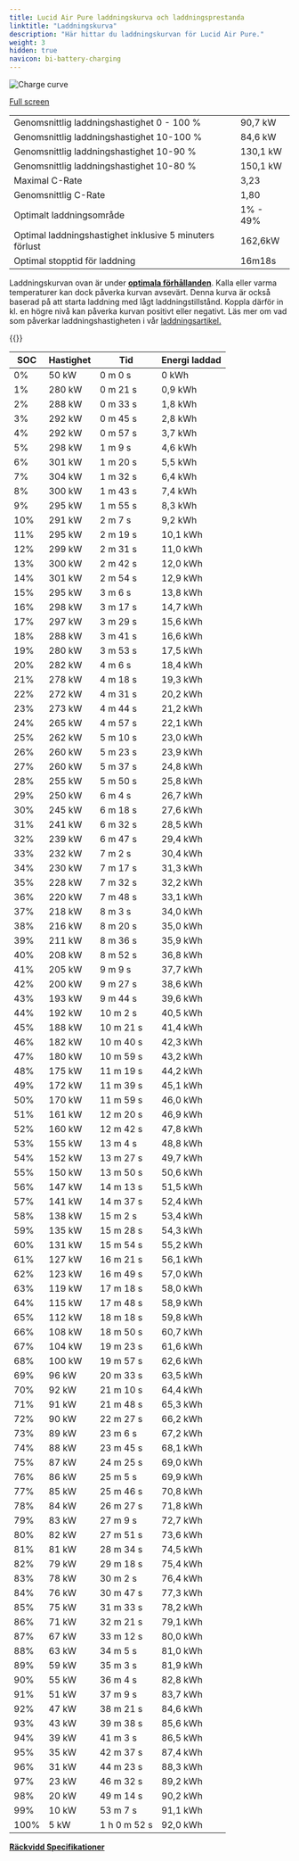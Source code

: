 ```yaml
---
title: Lucid Air Pure laddningskurva och laddningsprestanda
linktitle: "Laddningskurva"
description: "Här hittar du laddningskurvan för Lucid Air Pure."
weight: 3
hidden: true
navicon: bi-battery-charging
---
```

<!-- markdownlint-disable MD033 -->
<img src="../chargingcurve.svg" alt="Charge curve" class="img-fluid">

[Full screen](../chargingcurve.svg)


<table class="table table-striped border">
<tbody>
<tr>
<td>Genomsnittlig laddningshastighet 0 - 100 %</td><td>90,7 kW</td>
</tr>
<tr>
<td>Genomsnittlig laddningshastighet 10-100 %</td><td>84,6 kW</td>
</tr>
<tr>
<td>Genomsnittlig laddningshastighet 10-90 %</td><td>130,1 kW</td>
</tr>
<tr>
<td>Genomsnittlig laddningshastighet 10-80 %</td><td>150,1 kW</td>
</tr>
<tr>
<td>Maximal C-Rate</td><td>3,23</td>
</tr>
<tr>
<td>Genomsnittlig C-Rate</td><td>1,80</td>
</tr>
<tr>
<td>Optimalt laddningsområde</td><td>1% - 49%</td>
</tr>
<tr>
<td>Optimal laddningshastighet inklusive 5 minuters förlust</td><td>162,6kW</td>
</tr>
<tr>
<td>Optimal stopptid för laddning</td><td>16m18s</td>
</tr>
</tbody>
</table>


Laddningskurvan ovan är under **[optimala förhållanden](../../../../../technology/battery/charging/#temperatur)**. Kalla eller varma temperaturer kan dock påverka kurvan avsevärt. Denna kurva är också baserad på att starta laddning med lågt laddningstillstånd. Koppla därför in kl. en högre nivå kan påverka kurvan positivt eller negativt. Läs mer om vad som påverkar laddningshastigheten i vår [laddningsartikel.](../../../../../technology/battery/charging/)


{{<evkxdisplayaddarticle />}}
<table class="table table-striped border">
<thead>
<tr><th>SOC</th><th>Hastighet</th><th>Tid</th><th>Energi laddad</th></tr>
</thead>
<tbody>
<tr>
<td>0%</td><td>50 kW</td><td> 0 m 0 s </td><td>0 kWh </td>
</tr>
<tr>
<td>1%</td><td>280 kW</td><td> 0 m 21 s </td><td>0,9 kWh </td>
</tr>
<tr>
<td>2%</td><td>288 kW</td><td> 0 m 33 s </td><td>1,8 kWh </td>
</tr>
<tr>
<td>3%</td><td>292 kW</td><td> 0 m 45 s </td><td>2,8 kWh </td>
</tr>
<tr>
<td>4%</td><td>292 kW</td><td> 0 m 57 s </td><td>3,7 kWh </td>
</tr>
<tr>
<td>5%</td><td>298 kW</td><td> 1 m 9 s </td><td>4,6 kWh </td>
</tr>
<tr>
<td>6%</td><td>301 kW</td><td> 1 m 20 s </td><td>5,5 kWh </td>
</tr>
<tr>
<td>7%</td><td>304 kW</td><td> 1 m 32 s </td><td>6,4 kWh </td>
</tr>
<tr>
<td>8%</td><td>300 kW</td><td> 1 m 43 s </td><td>7,4 kWh </td>
</tr>
<tr>
<td>9%</td><td>295 kW</td><td> 1 m 55 s </td><td>8,3 kWh </td>
</tr>
<tr>
<td>10%</td><td>291 kW</td><td> 2 m 7 s </td><td>9,2 kWh </td>
</tr>
<tr>
<td>11%</td><td>295 kW</td><td> 2 m 19 s </td><td>10,1 kWh </td>
</tr>
<tr>
<td>12%</td><td>299 kW</td><td> 2 m 31 s </td><td>11,0 kWh </td>
</tr>
<tr>
<td>13%</td><td>300 kW</td><td> 2 m 42 s </td><td>12,0 kWh </td>
</tr>
<tr>
<td>14%</td><td>301 kW</td><td> 2 m 54 s </td><td>12,9 kWh </td>
</tr>
<tr>
<td>15%</td><td>295 kW</td><td> 3 m 6 s </td><td>13,8 kWh </td>
</tr>
<tr>
<td>16%</td><td>298 kW</td><td> 3 m 17 s </td><td>14,7 kWh </td>
</tr>
<tr>
<td>17%</td><td>297 kW</td><td> 3 m 29 s </td><td>15,6 kWh </td>
</tr>
<tr>
<td>18%</td><td>288 kW</td><td> 3 m 41 s </td><td>16,6 kWh </td>
</tr>
<tr>
<td>19%</td><td>280 kW</td><td> 3 m 53 s </td><td>17,5 kWh </td>
</tr>
<tr>
<td>20%</td><td>282 kW</td><td> 4 m 6 s </td><td>18,4 kWh </td>
</tr>
<tr>
<td>21%</td><td>278 kW</td><td> 4 m 18 s </td><td>19,3 kWh </td>
</tr>
<tr>
<td>22%</td><td>272 kW</td><td> 4 m 31 s </td><td>20,2 kWh </td>
</tr>
<tr>
<td>23%</td><td>273 kW</td><td> 4 m 44 s </td><td>21,2 kWh </td>
</tr>
<tr>
<td>24%</td><td>265 kW</td><td> 4 m 57 s </td><td>22,1 kWh </td>
</tr>
<tr>
<td>25%</td><td>262 kW</td><td> 5 m 10 s </td><td>23,0 kWh </td>
</tr>
<tr>
<td>26%</td><td>260 kW</td><td> 5 m 23 s </td><td>23,9 kWh </td>
</tr>
<tr>
<td>27%</td><td>260 kW</td><td> 5 m 37 s </td><td>24,8 kWh </td>
</tr>
<tr>
<td>28%</td><td>255 kW</td><td> 5 m 50 s </td><td>25,8 kWh </td>
</tr>
<tr>
<td>29%</td><td>250 kW</td><td> 6 m 4 s </td><td>26,7 kWh </td>
</tr>
<tr>
<td>30%</td><td>245 kW</td><td> 6 m 18 s </td><td>27,6 kWh </td>
</tr>
<tr>
<td>31%</td><td>241 kW</td><td> 6 m 32 s </td><td>28,5 kWh </td>
</tr>
<tr>
<td>32%</td><td>239 kW</td><td> 6 m 47 s </td><td>29,4 kWh </td>
</tr>
<tr>
<td>33%</td><td>232 kW</td><td> 7 m 2 s </td><td>30,4 kWh </td>
</tr>
<tr>
<td>34%</td><td>230 kW</td><td> 7 m 17 s </td><td>31,3 kWh </td>
</tr>
<tr>
<td>35%</td><td>228 kW</td><td> 7 m 32 s </td><td>32,2 kWh </td>
</tr>
<tr>
<td>36%</td><td>220 kW</td><td> 7 m 48 s </td><td>33,1 kWh </td>
</tr>
<tr>
<td>37%</td><td>218 kW</td><td> 8 m 3 s </td><td>34,0 kWh </td>
</tr>
<tr>
<td>38%</td><td>216 kW</td><td> 8 m 20 s </td><td>35,0 kWh </td>
</tr>
<tr>
<td>39%</td><td>211 kW</td><td> 8 m 36 s </td><td>35,9 kWh </td>
</tr>
<tr>
<td>40%</td><td>208 kW</td><td> 8 m 52 s </td><td>36,8 kWh </td>
</tr>
<tr>
<td>41%</td><td>205 kW</td><td> 9 m 9 s </td><td>37,7 kWh </td>
</tr>
<tr>
<td>42%</td><td>200 kW</td><td> 9 m 27 s </td><td>38,6 kWh </td>
</tr>
<tr>
<td>43%</td><td>193 kW</td><td> 9 m 44 s </td><td>39,6 kWh </td>
</tr>
<tr>
<td>44%</td><td>192 kW</td><td> 10 m 2 s </td><td>40,5 kWh </td>
</tr>
<tr>
<td>45%</td><td>188 kW</td><td> 10 m 21 s </td><td>41,4 kWh </td>
</tr>
<tr>
<td>46%</td><td>182 kW</td><td> 10 m 40 s </td><td>42,3 kWh </td>
</tr>
<tr>
<td>47%</td><td>180 kW</td><td> 10 m 59 s </td><td>43,2 kWh </td>
</tr>
<tr>
<td>48%</td><td>175 kW</td><td> 11 m 19 s </td><td>44,2 kWh </td>
</tr>
<tr>
<td>49%</td><td>172 kW</td><td> 11 m 39 s </td><td>45,1 kWh </td>
</tr>
<tr>
<td>50%</td><td>170 kW</td><td> 11 m 59 s </td><td>46,0 kWh </td>
</tr>
<tr>
<td>51%</td><td>161 kW</td><td> 12 m 20 s </td><td>46,9 kWh </td>
</tr>
<tr>
<td>52%</td><td>160 kW</td><td> 12 m 42 s </td><td>47,8 kWh </td>
</tr>
<tr>
<td>53%</td><td>155 kW</td><td> 13 m 4 s </td><td>48,8 kWh </td>
</tr>
<tr>
<td>54%</td><td>152 kW</td><td> 13 m 27 s </td><td>49,7 kWh </td>
</tr>
<tr>
<td>55%</td><td>150 kW</td><td> 13 m 50 s </td><td>50,6 kWh </td>
</tr>
<tr>
<td>56%</td><td>147 kW</td><td> 14 m 13 s </td><td>51,5 kWh </td>
</tr>
<tr>
<td>57%</td><td>141 kW</td><td> 14 m 37 s </td><td>52,4 kWh </td>
</tr>
<tr>
<td>58%</td><td>138 kW</td><td> 15 m 2 s </td><td>53,4 kWh </td>
</tr>
<tr>
<td>59%</td><td>135 kW</td><td> 15 m 28 s </td><td>54,3 kWh </td>
</tr>
<tr>
<td>60%</td><td>131 kW</td><td> 15 m 54 s </td><td>55,2 kWh </td>
</tr>
<tr>
<td>61%</td><td>127 kW</td><td> 16 m 21 s </td><td>56,1 kWh </td>
</tr>
<tr>
<td>62%</td><td>123 kW</td><td> 16 m 49 s </td><td>57,0 kWh </td>
</tr>
<tr>
<td>63%</td><td>119 kW</td><td> 17 m 18 s </td><td>58,0 kWh </td>
</tr>
<tr>
<td>64%</td><td>115 kW</td><td> 17 m 48 s </td><td>58,9 kWh </td>
</tr>
<tr>
<td>65%</td><td>112 kW</td><td> 18 m 18 s </td><td>59,8 kWh </td>
</tr>
<tr>
<td>66%</td><td>108 kW</td><td> 18 m 50 s </td><td>60,7 kWh </td>
</tr>
<tr>
<td>67%</td><td>104 kW</td><td> 19 m 23 s </td><td>61,6 kWh </td>
</tr>
<tr>
<td>68%</td><td>100 kW</td><td> 19 m 57 s </td><td>62,6 kWh </td>
</tr>
<tr>
<td>69%</td><td>96 kW</td><td> 20 m 33 s </td><td>63,5 kWh </td>
</tr>
<tr>
<td>70%</td><td>92 kW</td><td> 21 m 10 s </td><td>64,4 kWh </td>
</tr>
<tr>
<td>71%</td><td>91 kW</td><td> 21 m 48 s </td><td>65,3 kWh </td>
</tr>
<tr>
<td>72%</td><td>90 kW</td><td> 22 m 27 s </td><td>66,2 kWh </td>
</tr>
<tr>
<td>73%</td><td>89 kW</td><td> 23 m 6 s </td><td>67,2 kWh </td>
</tr>
<tr>
<td>74%</td><td>88 kW</td><td> 23 m 45 s </td><td>68,1 kWh </td>
</tr>
<tr>
<td>75%</td><td>87 kW</td><td> 24 m 25 s </td><td>69,0 kWh </td>
</tr>
<tr>
<td>76%</td><td>86 kW</td><td> 25 m 5 s </td><td>69,9 kWh </td>
</tr>
<tr>
<td>77%</td><td>85 kW</td><td> 25 m 46 s </td><td>70,8 kWh </td>
</tr>
<tr>
<td>78%</td><td>84 kW</td><td> 26 m 27 s </td><td>71,8 kWh </td>
</tr>
<tr>
<td>79%</td><td>83 kW</td><td> 27 m 9 s </td><td>72,7 kWh </td>
</tr>
<tr>
<td>80%</td><td>82 kW</td><td> 27 m 51 s </td><td>73,6 kWh </td>
</tr>
<tr>
<td>81%</td><td>81 kW</td><td> 28 m 34 s </td><td>74,5 kWh </td>
</tr>
<tr>
<td>82%</td><td>79 kW</td><td> 29 m 18 s </td><td>75,4 kWh </td>
</tr>
<tr>
<td>83%</td><td>78 kW</td><td> 30 m 2 s </td><td>76,4 kWh </td>
</tr>
<tr>
<td>84%</td><td>76 kW</td><td> 30 m 47 s </td><td>77,3 kWh </td>
</tr>
<tr>
<td>85%</td><td>75 kW</td><td> 31 m 33 s </td><td>78,2 kWh </td>
</tr>
<tr>
<td>86%</td><td>71 kW</td><td> 32 m 21 s </td><td>79,1 kWh </td>
</tr>
<tr>
<td>87%</td><td>67 kW</td><td> 33 m 12 s </td><td>80,0 kWh </td>
</tr>
<tr>
<td>88%</td><td>63 kW</td><td> 34 m 5 s </td><td>81,0 kWh </td>
</tr>
<tr>
<td>89%</td><td>59 kW</td><td> 35 m 3 s </td><td>81,9 kWh </td>
</tr>
<tr>
<td>90%</td><td>55 kW</td><td> 36 m 4 s </td><td>82,8 kWh </td>
</tr>
<tr>
<td>91%</td><td>51 kW</td><td> 37 m 9 s </td><td>83,7 kWh </td>
</tr>
<tr>
<td>92%</td><td>47 kW</td><td> 38 m 21 s </td><td>84,6 kWh </td>
</tr>
<tr>
<td>93%</td><td>43 kW</td><td> 39 m 38 s </td><td>85,6 kWh </td>
</tr>
<tr>
<td>94%</td><td>39 kW</td><td> 41 m 3 s </td><td>86,5 kWh </td>
</tr>
<tr>
<td>95%</td><td>35 kW</td><td> 42 m 37 s </td><td>87,4 kWh </td>
</tr>
<tr>
<td>96%</td><td>31 kW</td><td> 44 m 23 s </td><td>88,3 kWh </td>
</tr>
<tr>
<td>97%</td><td>23 kW</td><td> 46 m 32 s </td><td>89,2 kWh </td>
</tr>
<tr>
<td>98%</td><td>20 kW</td><td> 49 m 14 s </td><td>90,2 kWh </td>
</tr>
<tr>
<td>99%</td><td>10 kW</td><td> 53 m 7 s </td><td>91,1 kWh </td>
</tr>
<tr>
<td>100%</td><td>5 kW</td><td>1 h 0 m 52 s </td><td>92,0 kWh </td>
</tr>
</tbody>
</table>

<div class="mt-3 mb-3">
<a href="../rangeandconsumption/" class="text-decoration-none text-black">
<strong><i class="bi-arrow-left"></i> Räckvidd </strong>
</a>
<a href="../specifications/" class="text-decoration-none text-black float-end">
<strong>Specifikationer <i class="bi-arrow-right"></i></strong>
</a>
</div>
